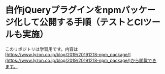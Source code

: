 
# 自作jQueryプラグインをnpmパッケージ化して公開する手順（テストとCIツールも実施）

このリポジトリは学習用です。内容は[https://www.lyzon.co.jp/blog/2019/20191218-npm_package/](https://www.lyzon.co.jp/blog/2019/20191218-npm_package/)から閲覧できます。

